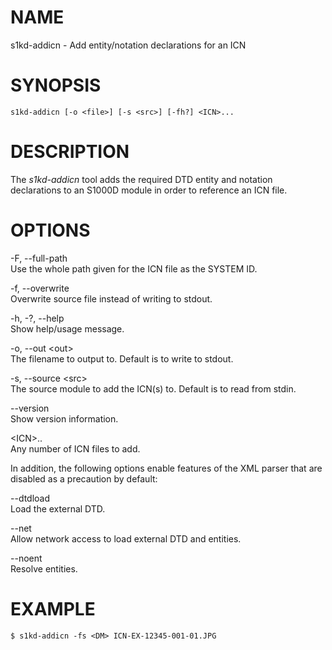 NAME
====

s1kd-addicn - Add entity/notation declarations for an ICN

SYNOPSIS
========

    s1kd-addicn [-o <file>] [-s <src>] [-fh?] <ICN>...

DESCRIPTION
===========

The *s1kd-addicn* tool adds the required DTD entity and notation
declarations to an S1000D module in order to reference an ICN file.

OPTIONS
=======

-F, --full-path  
Use the whole path given for the ICN file as the SYSTEM ID.

-f, --overwrite  
Overwrite source file instead of writing to stdout.

-h, -?, --help  
Show help/usage message.

-o, --out &lt;out&gt;  
The filename to output to. Default is to write to stdout.

-s, --source &lt;src&gt;  
The source module to add the ICN(s) to. Default is to read from stdin.

--version  
Show version information.

&lt;ICN&gt;..  
Any number of ICN files to add.

In addition, the following options enable features of the XML parser
that are disabled as a precaution by default:

--dtdload  
Load the external DTD.

--net  
Allow network access to load external DTD and entities.

--noent  
Resolve entities.

EXAMPLE
=======

    $ s1kd-addicn -fs <DM> ICN-EX-12345-001-01.JPG
